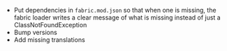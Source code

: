 - Put dependencies in `fabric.mod.json` so that when one is missing, the fabric loader writes a clear message of what
  is missing instead of just a ClassNotFoundException
- Bump versions
- Add missing translations
